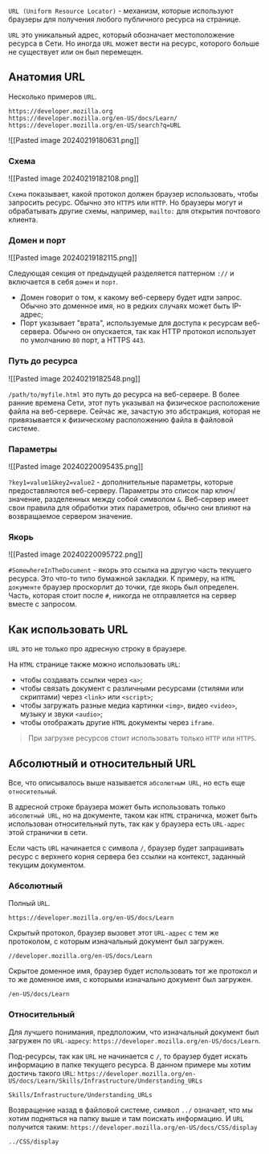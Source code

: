 `URL (Uniform Resource Locator)` - механизм, которые используют браузеры для получения любого публичного ресурса на странице.

`URL` это уникальный адрес, который обозначает местоположение ресурса в Сети. Но иногда `URL` может вести на ресурс, которого больше не существует или он был перемещен.

## Анатомия URL

Несколько примеров `URL`.

```
https://developer.mozilla.org
https://developer.mozilla.org/en-US/docs/Learn/
https://developer.mozilla.org/en-US/search?q=URL
```

![[Pasted image 20240219180631.png]]

### Схема

![[Pasted image 20240219182108.png]]

`Схема` показывает, какой протокол должен браузер использовать, чтобы запросить ресурс. Обычно это `HTTPS` или `HTTP`. Но браузеры могут и обрабатывать другие схемы, например, `mailto:` для открытия почтового клиента.

### Домен и порт

![[Pasted image 20240219182115.png]]

Следующая секция от предыдущей разделяется паттерном `://` и включается в себя `домен` и `порт`.
- Домен говорит о том, к какому веб-серверу будет идти запрос. Обычно это доменное имя, но в редких случаях может быть IP-адрес;
- Порт указывает "врата",  используемые для доступа к ресурсам веб-сервера. Обычно он опускается, так как HTTP протокол использует по умолчанию `80` порт, а HTTPS `443`.

### Путь до ресурса

![[Pasted image 20240219182548.png]]

`/path/to/myfile.html` это путь до ресурса на веб-сервере. В более ранние времена Сети, этот путь указывал на физическое расположение файла на веб-сервере. Сейчас же, зачастую это абстракция, которая не привязывается к физическому расположению файла в файловой системе.

### Параметры

![[Pasted image 20240220095435.png]]

`?key1=value1&key2=value2` - дополнительные параметры, которые предоставляются веб-серверу. Параметры это список пар ключ/значение, разделенных между собой символом `&`. Веб-сервер имеет свои правила для обработки этих параметров, обычно они влияют на возвращаемое сервером значение.

### Якорь

![[Pasted image 20240220095722.png]]

`#SomewhereInTheDocument` - якорь это ссылка на другую часть текущего ресурса. Это что-то типо бумажной закладки. К примеру, на `HTML документе` браузер проскорлит до точки, где якорь был определен. Часть, которая стоит после `#`, никогда не отправляется на сервер вместе с запросом.

## Как использовать URL

`URL` это не только про адресную строку в браузере.

На `HTML` странице также можно использовать `URL`:
- чтобы создавать ссылки через `<a>`;
- чтобы связать документ с различными ресурсами (стилями или скриптами) через `<link>` или `<script>`;
- чтобы загружать разные медиа картинки `<img>`, видео `<video>`, музыку и звуки `<audio>`;
- чтобы отображать другие `HTML` документы через `iframe`.

> При загрузке ресурсов стоит использовать только `HTTP` или `HTTPS`.

## Абсолютный и относительный URL

Все, что описывалось выше называется `абсолютным URL`, но есть еще `относительный`.

В адресной строке браузера может быть использовать только `абсолютный URL`, но на документе, таком как `HTML` страничка, может быть использован относительный путь, так как у браузера есть `URL-адрес` этой странички в сети.

Если часть `URL` начинается с символа `/`, браузер будет запрашивать ресурс с верхнего корня сервера без ссылки на контекст, заданный текущим документом.

### Абсолютный 

Полный `URL`.

```
https://developer.mozilla.org/en-US/docs/Learn
```

Скрытый протокол, браузер вызовет этот `URL-адрес` с тем же протоколом, с которым изначальный документ был загружен.

```
//developer.mozilla.org/en-US/docs/Learn
```

Скрытое доменное имя, браузер будет использовать тот же протокол и то же доменное имя, с которыми изначально документ был загружен.

```
/en-US/docs/Learn
```

### Относительный

Для лучшего понимания, предположим, что изначальный документ был загружен по `URL-адресу`: `https://developer.mozilla.org/en-US/docs/Learn`.

Под-ресурсы, так как `URL` не начинается с `/`, то браузер будет искать информацию в папке текущего ресурса. В данном примере мы хотим достичь такого `URL`: `https://developer.mozilla.org/en-US/docs/Learn/Skills/Infrastructure/Understanding_URLs`

```
Skills/Infrastructure/Understanding_URLs
```

Возвращение назад в файловой системе, символ `../` означает, что мы хотим подняться на папку выше и там поискать информацию. И `URL` получится таким: `https://developer.mozilla.org/en-US/docs/CSS/display`

```
../CSS/display
```